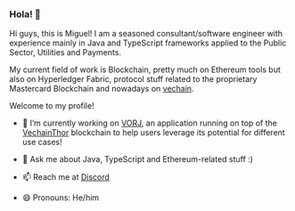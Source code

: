 ### Hola! 👋

Hi guys, this is Miguel! I am a seasoned consultant/software engineer with experience mainly in Java and TypeScript frameworks applied to the Public Sector, Utilities and Payments.

My current field of work is Blockchain, pretty much on Ethereum tools but also on Hyperledger Fabric, protocol stuff related to the proprietary Mastercard Blockchain and nowadays on [vechain](http://vechain.org/).

Welcome to my profile!

- 🔭 I’m currently working on [VORJ](https://vorj.app/), an application running on top of the [VechainThor](https://github.com/vechain/thor) blockchain to help users leverage its potential for different use cases!

- 💬 Ask me about Java, TypeScript and Ethereum-related stuff :)

- 📫 Reach me at [Discord](https://discordapp.com/users/720641577948807178)

- 😄 Pronouns: He/him
